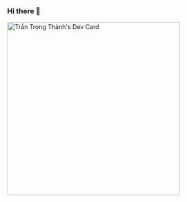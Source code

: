 ### Hi there 👋

<!--
**trantrongthanh77/trantrongthanh77** is a ✨ _special_ ✨ repository because its `README.md` (this file) appears on your GitHub profile.

Here are some ideas to get you started:

- 🔭 I’m currently working on ...
- 🌱 I’m currently learning ...
- 👯 I’m looking to collaborate on ...
- 🤔 I’m looking for help with ...
- 💬 Ask me about ...
- 📫 How to reach me: ...
- 😄 Pronouns: ...
- ⚡ Fun fact: ...
-->

<a href="https://app.daily.dev/trantrongthanh77"><img src="https://api.daily.dev/devcards/c8034c636ddd45e099a440bc0ac55a82.png?r=vhs" width="400" alt="Trần Trọng Thành's Dev Card"/></a>
